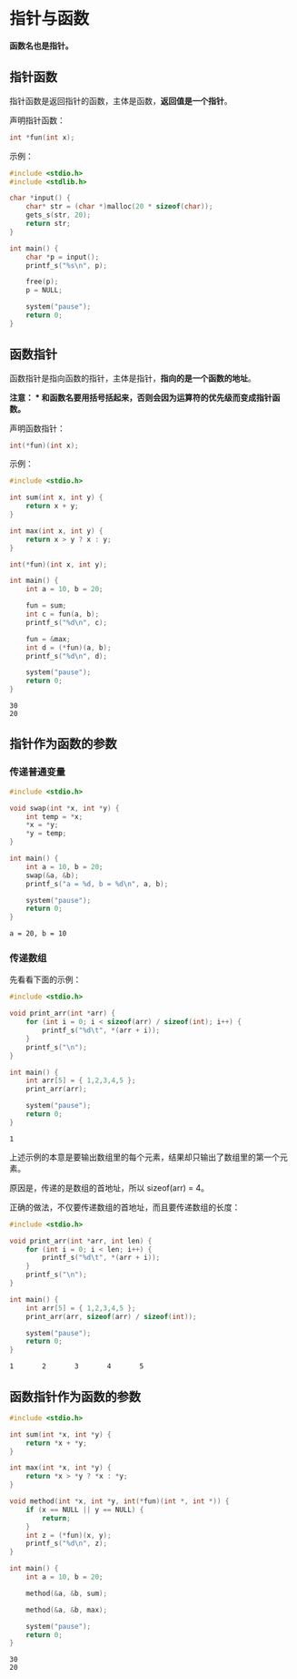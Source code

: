 # 指针与函数
**函数名也是指针。**

## 指针函数
指针函数是返回指针的函数，主体是函数，**返回值是一个指针**。

声明指针函数：
```c
int *fun(int x);
```

示例：
```c
#include <stdio.h>
#include <stdlib.h>

char *input() {
	char* str = (char *)malloc(20 * sizeof(char));
	gets_s(str, 20);
	return str;
}

int main() {
	char *p = input();
	printf_s("%s\n", p);

	free(p);
	p = NULL;

	system("pause");
	return 0;
}
```

## 函数指针
函数指针是指向函数的指针，主体是指针，**指向的是一个函数的地址**。

**注意： \* 和函数名要用括号括起来，否则会因为运算符的优先级而变成指针函数。**

声明函数指针：
```c
int(*fun)(int x);
```

示例：
```c
#include <stdio.h>

int sum(int x, int y) {
	return x + y;
}

int max(int x, int y) {
	return x > y ? x : y;
}

int(*fun)(int x, int y);

int main() {
	int a = 10, b = 20;

	fun = sum;
	int c = fun(a, b);
	printf_s("%d\n", c);

	fun = &max;
	int d = (*fun)(a, b);
	printf_s("%d\n", d);

	system("pause");
	return 0;
}
```

```
30
20
```

## 指针作为函数的参数
### 传递普通变量
```c
#include <stdio.h>

void swap(int *x, int *y) {
	int temp = *x;
	*x = *y;
	*y = temp;
}

int main() {
	int a = 10, b = 20;
	swap(&a, &b);
	printf_s("a = %d, b = %d\n", a, b);

	system("pause");
	return 0;
}
```

```
a = 20, b = 10
```

### 传递数组
先看看下面的示例：
```c
#include <stdio.h>

void print_arr(int *arr) {
	for (int i = 0; i < sizeof(arr) / sizeof(int); i++) {
		printf_s("%d\t", *(arr + i));
	}
	printf_s("\n");
}

int main() {
	int arr[5] = { 1,2,3,4,5 };
	print_arr(arr);

	system("pause");
	return 0;
}
```

```
1
```

上述示例的本意是要输出数组里的每个元素，结果却只输出了数组里的第一个元素。

原因是，传递的是数组的首地址，所以 sizeof(arr) = 4。

正确的做法，不仅要传递数组的首地址，而且要传递数组的长度：

```c
#include <stdio.h>

void print_arr(int *arr, int len) {
	for (int i = 0; i < len; i++) {
		printf_s("%d\t", *(arr + i));
	}
	printf_s("\n");
}

int main() {
	int arr[5] = { 1,2,3,4,5 };
	print_arr(arr, sizeof(arr) / sizeof(int));

	system("pause");
	return 0;
}
```

```
1       2       3       4       5
```

## 函数指针作为函数的参数
```c
#include <stdio.h>

int sum(int *x, int *y) {
	return *x + *y;
}

int max(int *x, int *y) {
	return *x > *y ? *x : *y;
}

void method(int *x, int *y, int(*fun)(int *, int *)) {
	if (x == NULL || y == NULL) {
		return;
	}
	int z = (*fun)(x, y);
	printf_s("%d\n", z);
}

int main() {
	int a = 10, b = 20;

	method(&a, &b, sum);

	method(&a, &b, max);

	system("pause");
	return 0;
}
```

```
30
20
```
